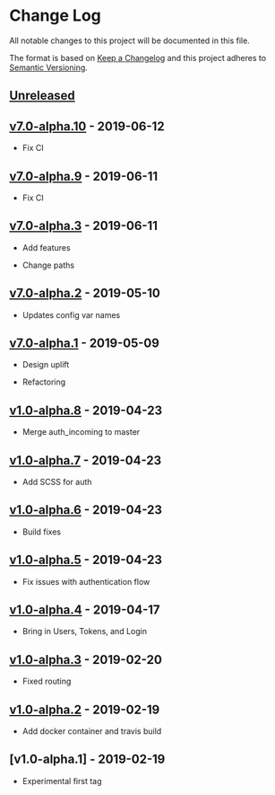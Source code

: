 # Change Log

All notable changes to this project will be documented in this file.

The format is based on [Keep a Changelog](http://keepachangelog.com/)
and this project adheres to [Semantic Versioning](http://semver.org/).

## [Unreleased]

## [v7.0-alpha.10] - 2019-06-12

- Fix CI

## [v7.0-alpha.9] - 2019-06-11

- Fix CI

## [v7.0-alpha.3] - 2019-06-11

- Add features

- Change paths

## [v7.0-alpha.2] - 2019-05-10

- Updates config var names

## [v7.0-alpha.1] - 2019-05-09

- Design uplift

- Refactoring

## [v1.0-alpha.8] - 2019-04-23

- Merge auth_incoming to master

## [v1.0-alpha.7] - 2019-04-23

- Add SCSS for auth

## [v1.0-alpha.6] - 2019-04-23

- Build fixes

## [v1.0-alpha.5] - 2019-04-23

- Fix issues with authentication flow

## [v1.0-alpha.4] - 2019-04-17

- Bring in Users, Tokens, and Login

## [v1.0-alpha.3] - 2019-02-20

- Fixed routing

## [v1.0-alpha.2] - 2019-02-19

- Add docker container and travis build

## [v1.0-alpha.1] - 2019-02-19

- Experimental first tag

[unreleased]: https://github.com/gchq/stroom-auth/compare/v7.0-alpha.10...master
[v7.0-alpha.10]: https://github.com/gchq/stroom-auth/compare/v7.0-alpha.9...v7.0-alpha.10
[v7.0-alpha.9]: https://github.com/gchq/stroom-auth/compare/v7.0-alpha.3...v7.0-alpha.9
[v7.0-alpha.3]: https://github.com/gchq/stroom-auth/compare/v7.0-alpha.2...v7.0-alpha.3
[v7.0-alpha.2]: https://github.com/gchq/stroom-auth/compare/v7.0-alpha.1...v7.0-alpha.2
[v7.0-alpha.1]: https://github.com/gchq/stroom-auth/compare/v1.0-alpha.8...v7.0-alpha.1
[v1.0-alpha.8]: https://github.com/gchq/stroom-auth/compare/v1.0-alpha.7...v1.0-alpha.8
[v1.0-alpha.7]: https://github.com/gchq/stroom-auth/compare/v1.0-alpha.6...v1.0-alpha.7
[v1.0-alpha.6]: https://github.com/gchq/stroom-auth/compare/v1.0-alpha.5...v1.0-alpha.6
[v1.0-alpha.5]: https://github.com/gchq/stroom-auth/compare/v1.0-alpha.4...v1.0-alpha.5
[v1.0-alpha.4]: https://github.com/gchq/stroom-auth/compare/v1.0-alpha.3...v1.0-alpha.4
[v1.0-alpha.3]: https://github.com/gchq/stroom-auth/compare/v1.0-alpha.2...v1.0-alpha.3
[v1.0-alpha.2]: https://github.com/gchq/stroom-auth/compare/v1.0-alpha.1...v1.0-alpha.2
